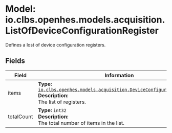 # Model: io.clbs.openhes.models.acquisition.ListOfDeviceConfigurationRegister

Defines a lost of device configuration registers.

## Fields

| Field | Information |
| --- | --- |
| items | <b>Type:</b> [`io.clbs.openhes.models.acquisition.DeviceConfigurationRegister`](model-io-clbs-openhes-models-acquisition-deviceconfigurationregister.md)<br><b>Description:</b><br>The list of registers. |
| totalCount | <b>Type:</b> `int32`<br><b>Description:</b><br>The total number of items in the list. |

